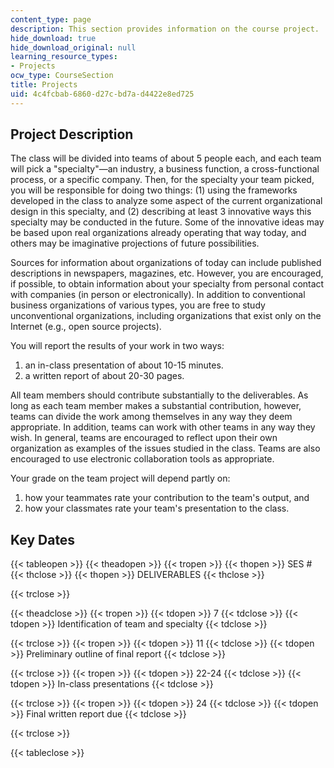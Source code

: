 ```yaml
---
content_type: page
description: This section provides information on the course project.
hide_download: true
hide_download_original: null
learning_resource_types:
- Projects
ocw_type: CourseSection
title: Projects
uid: 4c4fcbab-6860-d27c-bd7a-d4422e8ed725
---
```


Project Description
-------------------

The class will be divided into teams of about 5 people each, and each team will pick a "specialty"—an industry, a business function, a cross-functional process, or a specific company. Then, for the specialty your team picked, you will be responsible for doing two things: (1) using the frameworks developed in the class to analyze some aspect of the current organizational design in this specialty, and (2) describing at least 3 innovative ways this specialty may be conducted in the future. Some of the innovative ideas may be based upon real organizations already operating that way today, and others may be imaginative projections of future possibilities.

Sources for information about organizations of today can include published descriptions in newspapers, magazines, etc. However, you are encouraged, if possible, to obtain information about your specialty from personal contact with companies (in person or electronically). In addition to conventional business organizations of various types, you are free to study unconventional organizations, including organizations that exist only on the Internet (e.g., open source projects).

You will report the results of your work in two ways:

1.  an in-class presentation of about 10-15 minutes.
2.  a written report of about 20-30 pages.

All team members should contribute substantially to the deliverables. As long as each team member makes a substantial contribution, however, teams can divide the work among themselves in any way they deem appropriate. In addition, teams can work with other teams in any way they wish. In general, teams are encouraged to reflect upon their own organization as examples of the issues studied in the class. Teams are also encouraged to use electronic collaboration tools as appropriate.

Your grade on the team project will depend partly on:

1.  how your teammates rate your contribution to the team's output, and
2.  how your classmates rate your team's presentation to the class.

Key Dates
---------

{{< tableopen >}}
{{< theadopen >}}
{{< tropen >}}
{{< thopen >}}
SES #
{{< thclose >}}
{{< thopen >}}
DELIVERABLES
{{< thclose >}}

{{< trclose >}}

{{< theadclose >}}
{{< tropen >}}
{{< tdopen >}}
7
{{< tdclose >}}
{{< tdopen >}}
Identification of team and specialty
{{< tdclose >}}

{{< trclose >}}
{{< tropen >}}
{{< tdopen >}}
11
{{< tdclose >}}
{{< tdopen >}}
Preliminary outline of final report
{{< tdclose >}}

{{< trclose >}}
{{< tropen >}}
{{< tdopen >}}
22-24
{{< tdclose >}}
{{< tdopen >}}
In-class presentations
{{< tdclose >}}

{{< trclose >}}
{{< tropen >}}
{{< tdopen >}}
24
{{< tdclose >}}
{{< tdopen >}}
Final written report due
{{< tdclose >}}

{{< trclose >}}

{{< tableclose >}}